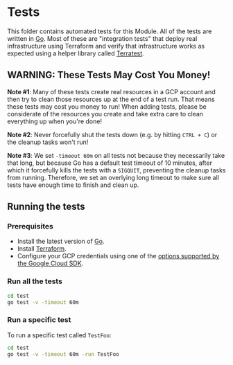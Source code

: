 # Tests

This folder contains automated tests for this Module. All of the tests are written in [Go](https://golang.org/). 
Most of these are "integration tests" that deploy real infrastructure using Terraform and verify that infrastructure 
works as expected using a helper library called [Terratest](https://github.com/nholuongut/terratest).  



## WARNING: These Tests May Cost You Money!

**Note #1**: Many of these tests create real resources in a GCP account and then try to clean those resources up at
the end of a test run. That means these tests may cost you money to run! When adding tests, please be considerate of 
the resources you create and take extra care to clean everything up when you're done!

**Note #2**: Never forcefully shut the tests down (e.g. by hitting `CTRL + C`) or the cleanup tasks won't run!

**Note #3**: We set `-timeout 60m` on all tests not because they necessarily take that long, but because Go has a
default test timeout of 10 minutes, after which it forcefully kills the tests with a `SIGQUIT`, preventing the cleanup
tasks from running. Therefore, we set an overlying long timeout to make sure all tests have enough time to finish and 
clean up.



## Running the tests

### Prerequisites

- Install the latest version of [Go](https://golang.org/).
- Install [Terraform](https://www.terraform.io/downloads.html).
- Configure your GCP credentials using one of the [options supported by the Google Cloud SDK](https://cloud.google.com/sdk/docs/authorizing).



### Run all the tests

```bash
cd test
go test -v -timeout 60m
```


### Run a specific test

To run a specific test called `TestFoo`:

```bash
cd test
go test -v -timeout 60m -run TestFoo
```
